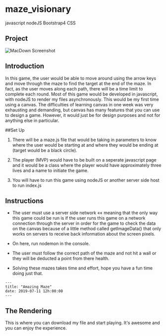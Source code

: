 # maze_visionary
javascript
nodeJS
Bootstrap4
CSS

## Project


![MacDown Screenshot](https://i.imgur.com/Bc9LXI5.png)
## Introduction

In this game, the user would be able to move around using the arrow keys and move through the maze to find the target at the end of the maze. In fact, as the user moves along each path, there will be a time limit to complete each round. Most of this game would be developed in javascript, with nodeJS to render my files asynchronously. This would be my first time using a canvas. The difficulties of learning canvas in one week was very exhausting and demanding, but canvas has many features that you can use to design a game. However, it would just be for design purposes and not for anything else in particular.


##Set Up

1. There will be a maze.js file that would be taking in parameters to know where the user would be starting at and where they would be ending at (target would be a black circle). 

2. The player (MVP) would have to be built on a seperate javascript page and it would be a class where the player would have approximately three lives and a name to initiate the game.

3. You will have to run this game using nodeJS or another server side host to run index.js

## Instructions
 - The user must use a server side network «« meaning that the only way this game could be run is if the user runs this game on a network connection through the server in order for the game to check the data on the canvas because of a little method called getImageData() that only works on servers to receive back information about the screen pixels.

 - On here, run nodemon in the console.

 - The user must follow the correct path of  the maze and not hit a wall or they will be deducted a point from there health.

- Solving these mazes takes time and effort, hope you have a fun time doing just that.

```
---
title: "Amazing Maze"
date: 2019-07-11 12h:00:00
---

```

## <a name="rendering-pane"></a>The Rendering 
This is where you can download my file and start playing. It's awesome and you can enjoy the experience.  
